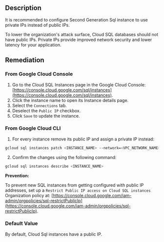 ## Description

It is recommended to configure Second Generation Sql instance to use private IPs instead of public IPs.

To lower the organization's attack surface, Cloud SQL databases should not have public IPs. Private IPs provide improved network security and lower latency for your application.

## Remediation

### From Google Cloud Console

1. Go to the Cloud SQL Instances page in the Google Cloud Console: [https://console.cloud.google.com/sql/instances](https://console.cloud.google.com/sql/instances).
2. Click the instance name to open its Instance details page.
3. Select the `Connections` tab.
4. Deselect the `Public IP` checkbox.
5. Click `Save` to update the instance.

### From Google Cloud CLI

1. For every instance remove its public IP and assign a private IP instead:

```bash
gcloud sql instances patch <INSTANCE_NAME> --network=<VPC_NETWORK_NAME> --no-assign-ip
```

2. Confirm the changes using the following command:

```bash
gcloud sql instances describe <INSTANCE_NAME>
```

**Prevention:**

To prevent new SQL instances from getting configured with public IP addresses, set up a `Restrict Public IP access on Cloud SQL instances` Organization policy at: [https://console.cloud.google.com/iam-admin/orgpolicies/sql-restrictPublicIp](https://console.cloud.google.com/iam-admin/orgpolicies/sql-restrictPublicIp).

### Default Value

By default, Cloud Sql instances have a public IP.
